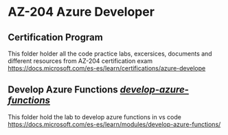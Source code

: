 # AZ-204 Azure Developer 
## Certification Program

This folder holder all the code practice labs, excersices, documents and different resources from AZ-204 certification exam https://docs.microsoft.com/es-es/learn/certifications/azure-develope 


## Develop Azure Functions [**_develop-azure-functions_**](develop-azure-functions)
This folder hold the lab to develop azure functions in vs code https://docs.microsoft.com/es-es/learn/modules/develop-azure-functions/


